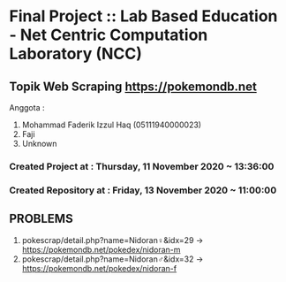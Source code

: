 # Final Project :: Lab Based Education - Net Centric Computation Laboratory (NCC)

##  Topik Web Scraping https://pokemondb.net

Anggota :
1. Mohammad Faderik Izzul Haq     (05111940000023)
2. Faji
3. Unknown






### Created Project at : Thursday, 11 November 2020 ~ 13:36:00
### Created Repository at : Friday, 13 November 2020 ~ 11:00:00


## PROBLEMS
1. pokescrap/detail.php?name=Nidoran♀&idx=29 -> https://pokemondb.net/pokedex/nidoran-m
2. pokescrap/detail.php?name=Nidoran♂&idx=32 -> https://pokemondb.net/pokedex/nidoran-f

